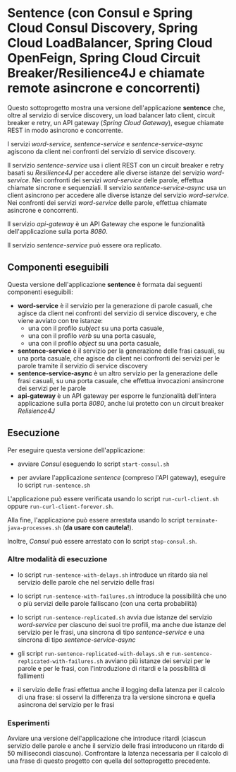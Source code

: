 # Sentence (con Consul e Spring Cloud Consul Discovery, Spring Cloud LoadBalancer, Spring Cloud OpenFeign, Spring Cloud Circuit Breaker/Resilience4J e chiamate remote asincrone e concorrenti)

Questo sottoprogetto mostra una versione dell'applicazione **sentence** che, oltre al servizio di service discovery, un load balancer lato client, circuit breaker e retry, un API gateway (*Spring Cloud Gateway*), esegue chiamate REST in modo asincrono e concorrente. 

I servizi *word-service*, *sentence-service* e *sentence-service-async* agiscono da client nei confronti del servizio di service discovery. 

Il servizio *sentence-service* usa i client REST con un circuit breaker e retry basati su *Resilience4J* per accedere alle diverse istanze del servizio *word-service*. Nei confronti dei servizi *word-service* delle parole, effettua chiamate sincrone e sequenziali. 
Il servizio *sentence-service-async* usa un client asincrono per accedere alle diverse istanze del servizio *word-service*. Nei confronti dei servizi *word-service* delle parole, effettua chiamate asincrone e concorrenti.  

Il servizio *api-gateway* è un API Gateway che espone le funzionalità dell'applicazione sulla porta *8080*. 

Il servizio *sentence-service* può essere ora replicato. 

## Componenti eseguibili

Questa versione dell'applicazione **sentence** è formata dai seguenti componenti eseguibili: 

* **word-service** è il servizio per la generazione di parole casuali, che agisce da client nei confronti del servizio di service discovery, e che viene avviato con tre istanze: 
  * una con il profilo *subject* su una porta casuale, 
  * una con il profilo *verb* su una porta casuale, 
  * una con il profilo *object* su una porta casuale, 
* **sentence-service** è il servizio per la generazione delle frasi casuali, su una porta casuale, che agisce da client nei confronti dei servizi per le parole tramite il servizio di service discovery 
* **sentence-service-async** è un altro servizio per la generazione delle frasi casuali, su una porta casuale, che effettua invocazioni ansincrone dei servizi per le parole 
* **api-gateway** è un API gateway per esporre le funzionalità dell'intera applicazione sulla porta *8080*, anche lui protetto con un circuit breaker *Relisience4J*

## Esecuzione 

Per eseguire questa versione dell'applicazione: 

* avviare *Consul* eseguendo lo script `start-consul.sh` 

* per avviare l'applicazione *sentence* (compreso l'API gateway), eseguire lo script `run-sentence.sh` 

L'applicazione può essere verificata usando lo script `run-curl-client.sh` oppure `run-curl-client-forever.sh`. 

Alla fine, l'applicazione può essere arrestata usando lo script `terminate-java-processes.sh` (**da usare con cautela!**). 

Inoltre, *Consul* può essere arrestato con lo script `stop-consul.sh`. 

### Altre modalità di esecuzione 

* lo script `run-sentence-with-delays.sh` introduce un ritardo sia nel servizio delle parole che nel servizio delle frasi 

* lo script `run-sentence-with-failures.sh` introduce la possibilità che uno o più servizi delle parole falliscano (con una certa probabilità) 

* lo script `run-sentence-replicated.sh` avvia due istanze del servizio *word-service* per ciascuno dei suoi tre profili, 
  ma anche due istanze del servizio per le frasi, una sincrona di tipo *sentence-service* e una sincrona di tipo *sentence-service-async*

* gli script `run-sentence-replicated-with-delays.sh` e `run-sentence-replicated-with-failures.sh` avviano più istanze dei servizi per le parole e per le frasi, con l'introduzione di ritardi e la possibilità di fallimenti 

* il servizio delle frasi effettua anche il logging della latenza per il calcolo di una frase: si osservi la differenza tra la versione sincrona e quella asincrona del servizio per le frasi 

### Esperimenti 

Avviare una versione dell'applicazione che introduce ritardi (ciascun servizio delle parole e anche il servizio delle frasi introducono un ritardo di 50 millisecondi ciascuno).
Confrontare la latenza necessaria per il calcolo di una frase di questo progetto con quella del sottoprogetto precedente. 

